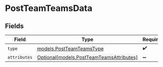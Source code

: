 # PostTeamTeamsData


## Fields

| Field                                                                            | Type                                                                             | Required                                                                         | Description                                                                      |
| -------------------------------------------------------------------------------- | -------------------------------------------------------------------------------- | -------------------------------------------------------------------------------- | -------------------------------------------------------------------------------- |
| `type`                                                                           | [models.PostTeamTeamsType](../models/postteamteamstype.md)                       | :heavy_check_mark:                                                               | N/A                                                                              |
| `attributes`                                                                     | [Optional[models.PostTeamTeamsAttributes]](../models/postteamteamsattributes.md) | :heavy_minus_sign:                                                               | N/A                                                                              |